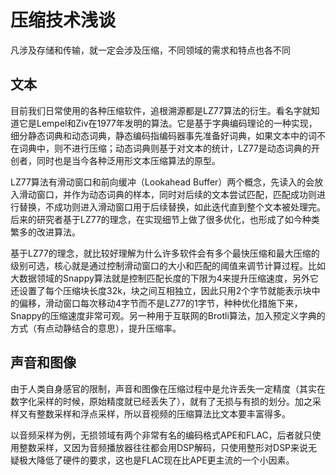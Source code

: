 压缩技术浅谈
==
凡涉及存储和传输，就一定会涉及压缩，不同领域的需求和特点也各不同

文本
--
目前我们日常使用的各种压缩软件，追根溯源都是LZ77算法的衍生。看名字就知道它是Lempel和Ziv在1977年发明的算法。它是基于字典编码理论的一种实现，细分静态词典和动态词典，静态编码指编码器事先准备好词典，如果文本中的词不在词典中，则不进行压缩；动态词典则基于对文本的统计，LZ77是动态词典的开创者，同时也是当今各种泛用形文本压缩算法的原型。

LZ77算法有滑动窗口和前向缓冲（Lookahead Buffer）两个概念，先读入的会放入滑动窗口，并作为动态词典的样本，同时对后续的文本尝试匹配，匹配成功则进行替换，不成功则进入滑动窗口用于后续替换，如此迭代直到整个文本被处理完。后来的研究者基于LZ77的理念，在实现细节上做了很多优化，也形成了如今种类繁多的改进算法。

基于LZ77的理念，就比较好理解为什么许多软件会有多个最快压缩和最大压缩的级别可选，核心就是通过控制滑动窗口的大小和匹配的阈值来调节计算过程。比如大数据领域的Snappy算法就是控制匹配长度的下限为4来提升压缩速度，另外它还设置了每个压缩块长度32k，块之间互相独立，因此只用2个字节就能表示块中的偏移，滑动窗口每次移动4字节而不是LZ77的1字节，种种优化措施下来，Snappy的压缩速度非常可观。另一种用于互联网的Brotli算法，加入预定义字典的方式（有点动静结合的意思），提升压缩率。

声音和图像
--
由于人类自身感官的限制，声音和图像在压缩过程中是允许丢失一定精度（其实在数字化采样的时候，原始精度就已经丢失了），就有了无损与有损的划分。加之采样又有整数采样和浮点采样，所以音视频的压缩算法比文本要丰富得多。

以音频采样为例，无损领域有两个非常有名的编码格式APE和FLAC，后者就只使用整数采样，又因为音频播放器往往都会用DSP解码，只使用整形对DSP来说无疑极大降低了硬件的要求，这也是FLAC现在比APE更主流的一个小因素。